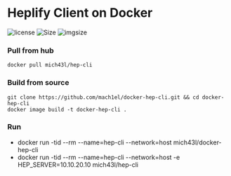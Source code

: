 # Heplify Client on Docker

![license](https://img.shields.io/github/license/mach1el/docker-hep-cli?color=pink&style=plastic)
![Size](https://img.shields.io/github/repo-size/mach1el/docker-hep-cli?style=plastic)
![imgsize](https://img.shields.io/docker/image-size/mich43l/hep-cli?color=grey&style=plastic)

### Pull from hub
	docker pull mich43l/hep-cli

### Build from source
	git clone https://github.com/mach1el/docker-hep-cli.git && cd docker-hep-cli
	docker image build -t docker-hep-cli .
	
### Run
*	docker run -tid --rm --name=hep-cli --network=host mich43l/docker-hep-cli
* docker run -tid --rm --name=hep-cli --network=host -e HEP_SERVER=10.10.20.10 mich43l/hep-cli
